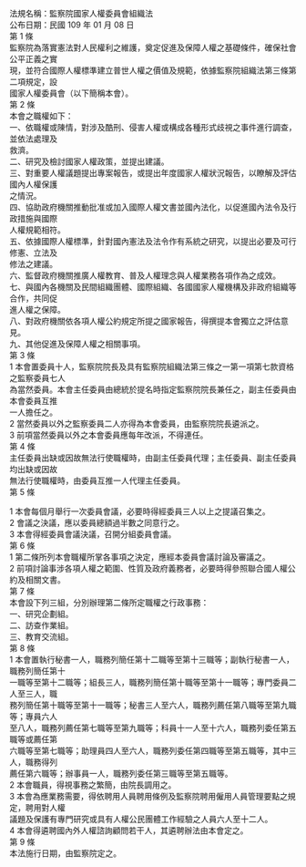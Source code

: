法規名稱：監察院國家人權委員會組織法  
公布日期：民國 109 年 01 月 08 日  
第 1 條  
監察院為落實憲法對人民權利之維護，奠定促進及保障人權之基礎條件，確保社會公平正義之實  
現，並符合國際人權標準建立普世人權之價值及規範，依據監察院組織法第三條第二項規定，設  
國家人權委員會（以下簡稱本會）。  
第 2 條  
本會之職權如下：  
一、依職權或陳情，對涉及酷刑、侵害人權或構成各種形式歧視之事件進行調查，並依法處理及  
救濟。  
二、研究及檢討國家人權政策，並提出建議。  
三、對重要人權議題提出專案報告，或提出年度國家人權狀況報告，以瞭解及評估國內人權保護  
之情況。  
四、協助政府機關推動批准或加入國際人權文書並國內法化，以促進國內法令及行政措施與國際  
人權規範相符。  
五、依據國際人權標準，針對國內憲法及法令作有系統之研究，以提出必要及可行修憲、立法及  
修法之建議。  
六、監督政府機關推廣人權教育、普及人權理念與人權業務各項作為之成效。  
七、與國內各機關及民間組織團體、國際組織、各國國家人權機構及非政府組織等合作，共同促  
進人權之保障。  
八、對政府機關依各項人權公約規定所提之國家報告，得撰提本會獨立之評估意見。  
九、其他促進及保障人權之相關事項。  
第 3 條  
1 本會置委員十人，監察院院長及具有監察院組織法第三條之一第一項第七款資格之監察委員七人  
為當然委員。本會主任委員由總統於提名時指定監察院院長兼任之，副主任委員由本會委員互推  
一人擔任之。  
2 當然委員以外之監察委員二人亦得為本會委員，由監察院院長遴派之。  
3 前項當然委員以外之本會委員應每年改派，不得連任。  
第 4 條  
主任委員出缺或因故無法行使職權時，由副主任委員代理；主任委員、副主任委員均出缺或因故  
無法行使職權時，由委員互推一人代理主任委員。  
第 5 條  


1 本會每個月舉行一次委員會議，必要時得經委員三人以上之提議召集之。  
2 會議之決議，應以委員總額過半數之同意行之。  
3 本會得經委員會議決議，召開分組委員會議。  
第 6 條  
1 第二條所列本會職權所掌各事項之決定，應經本委員會議討論及審議之。  
2 前項討論事涉各項人權之範圍、性質及政府義務者，必要時得參照聯合國人權公約及相關文書。  
第 7 條  
本會設下列三組，分別辦理第二條所定職權之行政事務：  
一、研究企劃組。  
二、訪查作業組。  
三、教育交流組。  
第 8 條  
1 本會置執行秘書一人，職務列簡任第十二職等至第十三職等；副執行秘書一人，職務列簡任第十  
一職等至第十二職等；組長三人，職務列簡任第十職等至第十一職等；專門委員二人至三人，職  
務列簡任第十職等至第十一職等；秘書三人至六人，職務列薦任第八職等至第九職等；專員六人  
至八人，職務列薦任第七職等至第九職等；科員十一人至十六人，職務列委任第五職等或薦任第  
六職等至第七職等；助理員四人至六人，職務列委任第四職等至第五職等，其中三人，職務得列  
薦任第六職等；辦事員一人，職務列委任第三職等至第五職等。  
2 本會職員，得視事務之繁簡，由院長調用之。  
3 本會為應業務需要，得依聘用人員聘用條例及監察院聘用僱用人員管理要點之規定，聘用對人權  
議題及保護有專門研究或具有人權公民團體工作經驗之人員六人至十二人。  
4 本會得遴聘國內外人權諮詢顧問若干人，其遴聘辦法由本會定之。  
第 9 條  
本法施行日期，由監察院定之。  


